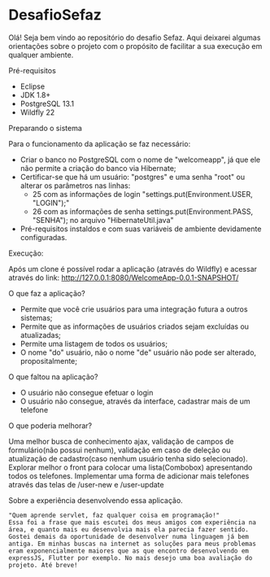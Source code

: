 # DesafioSefaz

Olá! Seja bem vindo ao repositório do desafio Sefaz.
Aqui deixarei algumas orientações sobre o projeto com o propósito de facilitar a sua execução em qualquer ambiente.

Pré-requisitos

  - Eclipse
  - JDK 1.8+
  - PostgreSQL 13.1
  - Wildfly 22

Preparando o sistema

Para o funcionamento da aplicação se faz necessário:
 - Criar o banco no PostgreSQL com o nome de "welcomeapp", já que ele não permite a criação do banco via Hibernate;
 - Certificar-se que há um usuário: "postgres" e uma senha "root" ou alterar os parâmetros nas linhas: 
    - 25 com as informações de login "settings.put(Environment.USER, "LOGIN");"
    - 26 com as informações de senha settings.put(Environment.PASS, "SENHA");
    no arquivo "HibernateUtil.java"
 - Pré-requisitos instaldos e com suas variáveis de ambiente devidamente configuradas.
 
 Execução:
 
   Após um clone é possível rodar a aplicação (através do Wildfly) e acessar através do link: http://127.0.0.1:8080/WelcomeApp-0.0.1-SNAPSHOT/
 
 O que faz a aplicação?
 
   - Permite que você crie usuários para uma integração futura a outros sistemas;
   - Permite que as informações de usuários criados sejam excluídas ou atualizadas;
   - Permite uma listagem de todos os usuários;
   - O nome "do" usuário, não o nome "de" usuário não pode ser alterado, propositalmente;
 
 O que faltou na aplicação?
 
   - O usuário não consegue efetuar o login
   - O usuário não consegue, através da interface, cadastrar mais de um telefone
 
 O que poderia melhorar?
 
   Uma melhor busca de conhecimento ajax, validação de campos de formulário(não possui nenhum), validação em caso de deleção ou atualização de
      cadastro(caso nenhum usuário tenha sido selecionado). Explorar melhor o front para colocar uma lista(Combobox) apresentando todos os telefones.
      Implementar uma forma de adicionar mais telefones através das telas de /user-new e /user-update
      
 Sobre a experiência desenvolvendo essa aplicação.
 
    "Quem aprende servlet, faz qualquer coisa em programação!"
    Essa foi a frase que mais escutei dos meus amigos com experiência na área, e quanto mais eu desenvolvia mais ela parecia fazer sentido.
    Gostei demais da oportunidade de desenvolver numa linguagem já bem antiga. Em minhas buscas na internet as soluções para meus problemas
    eram exponencialmente maiores que as que encontro desenvolvendo em expressJS, Flutter por exemplo. No mais desejo uma boa avaliação do
    projeto. Até breve!
